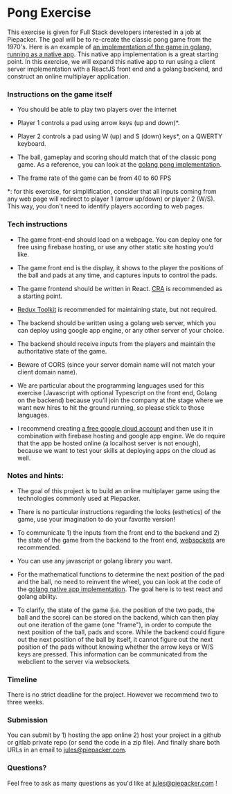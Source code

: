 # Pong Exercise

This exercise is given for Full Stack developers interested in a job at Piepacker. The goal will be to re-create the classic pong game from the 1970's. Here is an example of [an implementation of the game in golang, running as a native app](https://github.com/jtestard/go-pong). This native app implementation is a great starting point. In this exercise, we will expand this native app to run using a client server implementation with a ReactJS front end and a golang backend, and construct an online multiplayer application.

### Instructions on the game itself

- You should be able to play two players over the internet

- Player 1 controls a pad using arrow keys (up and down)*.

- Player 2 controls a pad using W (up) and S (down) keys*, on a QWERTY keyboard.

- The ball, gameplay and scoring should match that of the classic pong game. As a reference, you can look at the [golang pong implementation](https://github.com/jtestard/go-pong).

- The frame rate of the game can be from 40 to 60 FPS


*: for this exercise, for simplification, consider that all inputs coming from any web page will redirect to player 1 (arrow up/down) or player 2 (W/S). This way, you don't need to identify players according to web pages.

### Tech instructions

- The game front-end should load on a webpage. You can deploy one for free using firebase hosting, or use any other static site hosting you’d like.

- The game front end is the display, it shows to the player the positions of the ball and pads at any time, and captures inputs to control the pads.

- The game frontend should be written in React. [CRA](https://github.com/facebook/create-react-app) is recommended as a starting point.

- [Redux Toolkit](https://redux-toolkit.js.org/) is recommended for maintaining state, but not required.


- The backend should be written using a golang web server, which you can deploy using google app engine, or any other server of your choice.

- The backend should receive inputs from the players and maintain the authoritative state of the game.

- Beware of CORS (since your server domain name will not match your client domain name).


- We are particular about the programming languages used for this exercise (Javascript with optional Typescript on the front end, Golang on the backend) because you’ll join the company at the stage where we want new hires to hit the ground running, so please stick to those languages.

- I recommend creating [a free google cloud account](https://cloud.google.com/free) and then use it in combination with firebase hosting and google app engine. We do require that the app be hosted online (a localhost server is not enough), because we want to test your skills at deploying apps on the cloud as well.


### Notes and hints:

- The goal of this project is to build an online multiplayer game using the technologies commonly used at Piepacker.

- There is no particular instructions regarding the looks (esthetics) of the game, use your imagination to do your favorite version!

- To communicate 1) the inputs from the front end to the backend and 2) the state of the game from the backend to the front end, [websockets](https://developer.mozilla.org/en-US/docs/Web/API/WebSockets_API) are recommended.

- You can use any javascript or golang library you want.

- For the mathematical functions to determine the next position of the pad and the ball, no need to reinvent the wheel, you can look at the code of the [golang native app implementation](https://github.com/jtestard/go-pong). The goal here is to test react and golang ability.

- To clarify, the state of the game (i.e. the position of the two pads, the ball and the score) can be stored on the backend, which can then play out one iteration of the game (one "frame"), in order to compute the next position of the ball, pads and score. While the backend could figure out the next position of the ball by itself, it cannot figure out the next position of the pads without knowing whether the arrow keys or W/S keys are pressed. This information can be communicated from the webclient to the server via websockets.


### Timeline

There is no strict deadline for the project. However we recommend two to three weeks.

### Submission

You can submit by 1) hosting the app online 2) host your project in a github or gitlab private repo (or send the code in a zip file). And finally share both URLs in an email to jules@piepacker.com.

### Questions?

Feel free to ask as many questions as you'd like at [jules@piepacker.com](mailto:jules@piepacker.com) !